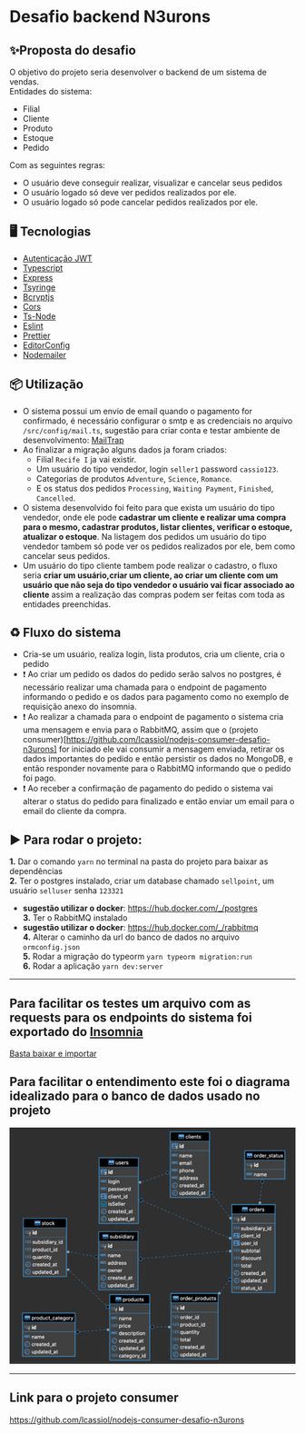 # Desafio backend N3urons

## ✨Proposta do desafio

O objetivo do projeto seria desenvolver o backend de um sistema de vendas. <br />
Entidades do sistema: 
- Filial
- Cliente
- Produto
- Estoque
- Pedido


Com as seguintes regras: 
- O usuário deve conseguir realizar, visualizar e cancelar seus pedidos
- O usuário logado só deve ver pedidos realizados por ele.
- O usuário logado só pode cancelar pedidos realizados por ele.


## 🖥 Tecnologias
- [Autenticação JWT](https://github.com/auth0/node-jsonwebtoken#readme)
- [Typescript](https://github.com/microsoft/TypeScript)
- [Express](https://github.com/expressjs/express)
- [Tsyringe](https://github.com/microsoft/tsyringe)
- [Bcryptjs](https://github.com/dcodeIO/bcrypt.js/)
- [Cors](https://github.com/expressjs/cors)
- [Ts-Node](https://github.com/TypeStrong/ts-node)
- [Eslint](https://github.com/eslint/eslint)
- [Prettier](https://github.com/prettier/prettier)
- [EditorConfig](https://github.com/editorconfig/editorconfig-vscode)
- [Nodemailer](https://github.com/nodemailer/nodemailer)

## 📦 Utilização

- O sistema possui um envio de email quando o pagamento for confirmado, é necessário configurar o smtp e as credenciais no arquivo `/src/config/mail.ts`, sugestão para criar conta e testar ambiente de desenvolvimento: [MailTrap](https://mailtrap.io)
- Ao finalizar a migração alguns dados ja foram criados: 
  - Filial `Recife I` ja vai existir. 
  - Um usuário do tipo vendedor, login `seller1` password `cassio123`.
  - Categorias de produtos `Adventure`, `Science`, `Romance`.
  - E os status dos pedidos `Processing`, `Waiting Payment`, `Finished`, `Cancelled`.
- O sistema desenvolvido foi feito para que exista um usuário do tipo vendedor, onde ele pode **cadastrar um cliente e realizar uma compra para o mesmo, cadastrar produtos, listar clientes, verificar o estoque, atualizar o estoque**. Na listagem dos pedidos um usuário do tipo vendedor tambem só pode ver os pedidos realizados por ele, bem como cancelar seus pedidos. 
- Um usuário do tipo cliente tambem pode realizar o cadastro, o fluxo seria **criar um usuário,criar um cliente, ao criar um cliente com um usuário que não seja do tipo vendedor o usuário vai ficar associado ao cliente** assim a realização das compras podem ser feitas com toda as entidades preenchidas.


## ♻ Fluxo do sistema
- Cria-se um usuário, realiza login, lista produtos, cria um cliente, cria o pedido
- :exclamation: Ao criar um pedido os dados do pedido serão salvos no postgres, é necessário realizar uma chamada para o endpoint de pagamento informando o pedido e os dados para pagamento como no exemplo de requisição anexo do insomnia.
- :exclamation: Ao realizar a chamada para o endpoint de pagamento o sistema cria uma mensagem e envia para o RabbitMQ, assim que o (projeto consumer)[https://github.com/lcassiol/nodejs-consumer-desafio-n3urons] for iniciado ele vai consumir a mensagem enviada, retirar os dados importantes do pedido e então persistir os dados no MongoDB, e então responder novamente para o RabbitMQ informando que o pedido foi pago.
- :exclamation: Ao receber a confirmação de pagamento do pedido o sistema vai alterar o status do pedido para finalizado e então enviar um email para o email do cliente da compra.


## ▶️ Para rodar o projeto:

 **1.** Dar o comando `yarn` no terminal na pasta do projeto para baixar as dependências<br />
 **2.** Ter o postgres instalado, criar um database chamado `sellpoint`, um usuário `selluser` senha `123321`<br />
  * **sugestão utilizar o docker**: https://hub.docker.com/_/postgres <br />
 **3.** Ter o RabbitMQ instalado <br />
   * **sugestão utilizar o docker**: https://hub.docker.com/_/rabbitmq <br />
 **4.** Alterar o caminho da url do banco de dados no arquivo `ormconfig.json`<br />
 **5.** Rodar a migração do typeorm `yarn typeorm migration:run`<br />
 **6.** Rodar a aplicação `yarn dev:server`
 
------------------------------- 

## Para facilitar os testes um arquivo com as requests para os endpoints do sistema foi exportado do [Insomnia](https://insomnia.rest)

[Basta baixar e importar](https://github.com/lcassiol/nodejs-desafio-N3urons/blob/master/Insomnia%20-%20N3urons%20requests.json)


## Para facilitar o entendimento este foi o diagrama idealizado para o banco de dados usado no projeto

<img src="https://github.com/lcassiol/nodejs-desafio-N3urons/blob/master/diagrama%20ER%20desafio%20n3urons.png?raw=true" alt="er diagram" />


--------------------------------
## Link para o projeto consumer
https://github.com/lcassiol/nodejs-consumer-desafio-n3urons
